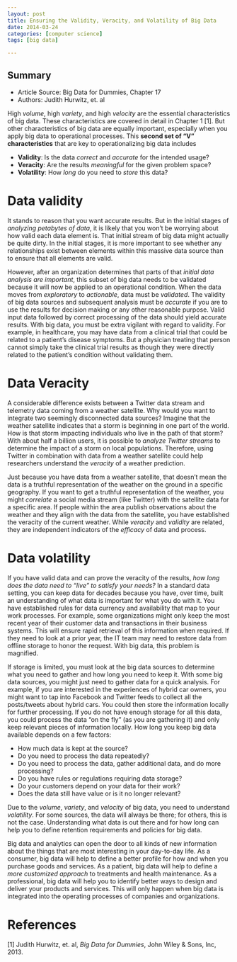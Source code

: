 ```yaml
---
layout: post
title: Ensuring the Validity, Veracity, and Volatility of Big Data
date: 2014-03-24
categories: [computer science]
tags: [big data]

---
```


## Summary

* Article Source: Big Data for Dummies, Chapter 17  
* Authors: Judith Hurwitz, et. al

High *volume*, high *variety*, and high *velocity* are the essential characteristics of big data. These characteristics are covered in detail in Chapter 1 [1]. But other characteristics of big data are equally important, especially when you apply big data to operational processes. This **second set of “V” characteristics** that are key to operationalizing big data includes
* **Validity**: Is the data *correct* and *accurate* for the intended usage?  
* **Veracity**: Are the results *meaningful* for the given problem space?  
* **Volatility**: How *long* do you need to *store* this data?


# Data validityIt stands to reason that you want accurate results. But in the initial stages of *analyzing petabytes of data*, it is likely that you won’t be worrying about how valid each data element is. That initial stream of big data might actually be quite dirty. In the initial stages, it is more important to see whether any relationships exist between elements within this massive data source than to ensure that all elements are valid.However, after an organization determines that parts of that *initial data analysis are important*, this subset of big data needs to be validated because it will now be applied to an operational condition. When the data moves from *exploratory* to *actionable*, data must be *validated*. The validity of big data sources and subsequent analysis must be *accurate* if you are to use the results for decision making or any other reasonable purpose. Valid input data followed by correct processing of the data should yield accurate results. With big data, you must be extra vigilant with regard to validity. For example, in healthcare, you may have data from a clinical trial that could be related to a patient’s disease symptoms. But a physician treating that person cannot simply take the clinical trial results as though they were directly related to the patient’s condition without validating them.
# Data Veracity
A considerable difference exists between a Twitter data stream and telemetry data coming from a weather satellite. Why would you want to integrate two seemingly disconnected data sources? Imagine that the weather satellite indicates that a storm is beginning in one part of the world. How is that storm impacting individuals who live in the path of that storm? With about half a billion users, it is possible to *analyze Twitter streams* to determine the impact of a storm on local populations. Therefore, using Twitter in combination with data from a weather satellite could help researchers understand the *veracity* of a weather prediction.
Just because you have data from a weather satellite, that doesn’t mean the data is a truthful representation of the weather on the ground in a specific geography. If you want to get a truthful representation of the weather, you might *correlate* a social media stream (like Twitter) with the satellite data for a specific area. If people within the area publish observations about the weather and they align with the data from the satellite, you have established the veracity of the current weather. While *veracity* and *validity* are related, they are independent indicators of the *efficacy* of data and process.
# Data volatility
If you have valid data and can prove the veracity of the results, *how long does the data need to “live” to satisfy your needs?* In a standard data setting, you can keep data for decades because you have, over time, built an understanding of what data is important for what you do with it. You have established rules for data currency and availability that map to your work processes. For example, some organizations might only keep the most recent year of their customer data and transactions in their business systems. This will ensure rapid retrieval of this information when required. If they need to look at a prior year, the IT team may need to restore data from offline storage to honor the request. With big data, this problem is magnified.
If storage is limited, you must look at the big data sources to determine what you need to gather and how long you need to keep it. With some big data sources, you might just need to gather data for a quick analysis. For example, if you are interested in the experiences of hybrid car owners, you might want to tap into Facebook and Twitter feeds to collect all the posts/tweets about hybrid cars. You could then store the information locally for further processing. If you do not have enough storage for all this data, you could process the data “on the fly” (as you are gathering it) and only keep relevant pieces of information locally. How long you keep big data available depends on a few factors:
* How much data is kept at the source?  
* Do you need to process the data repeatedly?
* Do you need to process the data, gather additional data, and do more processing?
* Do you have rules or regulations requiring data storage?
* Do your customers depend on your data for their work?
* Does the data still have value or is it no longer relevant?


Due to the *volume*, *variety*, and *velocity* of big data, you need to understand *volatility*. For some sources, the data will always be there; for others, this is not the case. Understanding what data is out there and for how long can help you to define retention requirements and policies for big data.
Big data and analytics can open the door to all kinds of new information about the things that are most interesting in your day-to-day life. As a consumer, big data will help to define a better profile for how and when you purchase goods and services. As a patient, big data will help to define a *more customized approach* to treatments and health maintenance. As a professional, big data will help you to identify better ways to design and deliver your products and services. This will only happen when big data is integrated into the operating processes of companies and organizations.

# References
[1] Judith Hurwitz, et. al, *Big Data for Dummies*, John Wiley & Sons, Inc, 2013.
